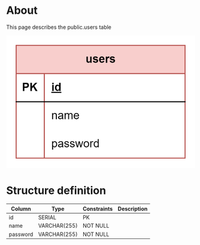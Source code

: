 # About  

This page describes the public.users table  

![Alt text](users.png)  

# Structure definition  

| Column | Type | Constraints | Description |
| - | - | - | - |
| id  | SERIAL | PK |
| name | VARCHAR(255) | NOT NULL |
| password | VARCHAR(255) | NOT NULL |

